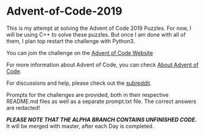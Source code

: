 # Advent-of-Code-2019
This is my attempt at solving the Advent of Code 2019 Puzzles. For now, I will be using C++ to solve these puzzles. But once I am done with all of them, I plan top restart the challenge with Python3.

You can join the challenge on the [Advent of Code Website](https://adventofcode.com/)

For more information about Advent of Code, you can check [About Advent of Code](https://adventofcode.com/2019/about).

For discussions and help, please check out the [subreddit](https://www.reddit.com/r/adventofcode/).

Prompts for the challenges are provided, both in their respective README.md files as well as a separate prompt.txt file. The correct answers are redacted!

_**PLEASE NOTE THAT THE ALPHA BRANCH CONTAINS UNFINISHED CODE.**_ It will be merged with master, after each Day is completed.
